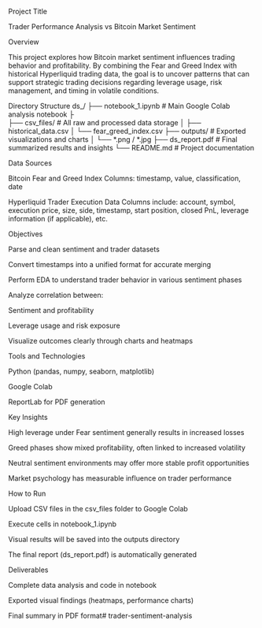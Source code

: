 Project Title

Trader Performance Analysis vs Bitcoin Market Sentiment

Overview

This project explores how Bitcoin market sentiment influences trading behavior and profitability.
By combining the Fear and Greed Index with historical Hyperliquid trading data, the goal is to uncover patterns that can support strategic trading decisions regarding leverage usage, risk management, and timing in volatile conditions.

Directory Structure
ds_<sripriya>/
├── notebook_1.ipynb      # Main Google Colab analysis notebook
├     
├── csv_files/            # All raw and processed data storage
│   ├── historical_data.csv
│   └── fear_greed_index.csv
├── outputs/              # Exported visualizations and charts
│   └── *.png / *.jpg
├── ds_report.pdf         # Final summarized results and insights
└── README.md             # Project documentation

Data Sources

Bitcoin Fear and Greed Index
Columns: timestamp, value, classification, date

Hyperliquid Trader Execution Data
Columns include: account, symbol, execution price, size, side, timestamp, start position, closed PnL, leverage information (if applicable), etc.

Objectives

Parse and clean sentiment and trader datasets

Convert timestamps into a unified format for accurate merging

Perform EDA to understand trader behavior in various sentiment phases

Analyze correlation between:

Sentiment and profitability

Leverage usage and risk exposure

Visualize outcomes clearly through charts and heatmaps

Tools and Technologies

Python (pandas, numpy, seaborn, matplotlib)

Google Colab

ReportLab for PDF generation

Key Insights

High leverage under Fear sentiment generally results in increased losses

Greed phases show mixed profitability, often linked to increased volatility

Neutral sentiment environments may offer more stable profit opportunities

Market psychology has measurable influence on trader performance

How to Run

Upload CSV files in the csv_files folder to Google Colab

Execute cells in notebook_1.ipynb

Visual results will be saved into the outputs directory

The final report (ds_report.pdf) is automatically generated

Deliverables

Complete data analysis and code in notebook

Exported visual findings (heatmaps, performance charts)

Final summary in PDF format#   t r a d e r - s e n t i m e n t - a n a l y s i s  
 